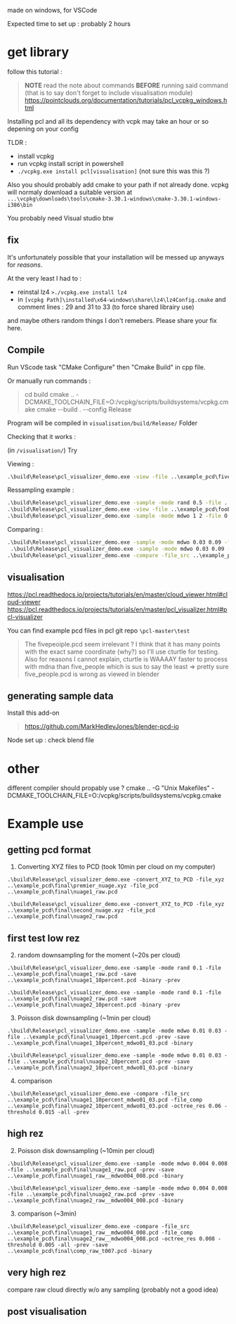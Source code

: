 made on windows, for VSCode

Expected time to set up : probably 2 hours

# get library

follow this tutorial :

> **NOTE** read the note about commands **BEFORE** running said command (that is to say don't forget to include visualisation module)
> https://pointclouds.org/documentation/tutorials/pcl_vcpkg_windows.html

Installing pcl and all its dependency with vcpk may take an hour or so depening on your config

TLDR :
- install vcpkg
- run vcpkg install script in powershell
- `./vcpkg.exe install pcl[visualisation]` (not sure this was this ?)

Also you should probably add cmake to your path if not already done.
vcpkg will normaly download a suitable version at `...\vcpkg\downloads\tools\cmake-3.30.1-windows\cmake-3.30.1-windows-i386\bin`

You probably need Visual studio btw

## fix

It's unfortunately possible that your installation will be messed up anyways for *reasons*.

At the very least I had to :
- reinstal lz4 `>./vcpkg.exe install lz4`
- in `[vcpkg Path]\installed\x64-windows\share\lz4\lz4Config.cmake` and comment lines : 29 and 31 to 33 (to force shared librairy use)

and maybe others random things I don't remebers. Please share your fix here.


## Compile

Run VScode task "CMake Configure" then "Cmake Build" in cpp file.

Or manually run commands :

>cd build
>cmake .. -DCMAKE_TOOLCHAIN_FILE=O:/vcpkg/scripts/buildsystems/vcpkg.cmake
>cmake --build . --config Release


Program will be compiled in `visualisation/build/Release/` Folder

Checking that it works :

(in `/visualisation/`) Try 

Viewing :
```cmd
.\build\Release\pcl_visualizer_demo.exe -view -file ..\example_pcd\five_people.pcd
```

Ressampling example :
```cmd
.\build\Release\pcl_visualizer_demo.exe -sample -mode rand 0.5 -file ..\example_pcd\foo1.pcd -o ..\example_pcd\fooBin.pcd -prev
.\build\Release\pcl_visualizer_demo.exe -view -file ..\example_pcd\fooBin.pcd
.\build\Release\pcl_visualizer_demo.exe -sample -mode mdwo 1 2 -file O:\pfe\example_pcd\kokurav2.pcd -save ..\example_pcd\sampled_kokurav2.pcd -prev -binary
```

Comparing :
```cmd
.\build\Release\pcl_visualizer_demo.exe -sample -mode mdwo 0.03 0.09 -file ..\example_pcd\foo1.pcd -save ..\example_pcd\samp1.pcd -prev -binary
 .\build\Release\pcl_visualizer_demo.exe -sample -mode mdwo 0.03 0.09 -file ..\example_pcd\foo2.pcd -save ..\example_pcd\samp2.pcd -prev -binary
.\build\Release\pcl_visualizer_demo.exe -compare -file_src ..\example_pcd\samp1.pcd -file_comp ..\example_pcd\samp2.pcd -save ..\example_pcd\comp.pcd -binary -prev -octree_res 0.09 -threshold 0.04 -all
```



## visualisation

https://pcl.readthedocs.io/projects/tutorials/en/master/cloud_viewer.html#cloud-viewer
https://pcl.readthedocs.io/projects/tutorials/en/master/pcl_visualizer.html#pcl-visualizer

You can find example pcd files in pcl git repo `\pcl-master\test`

> The fivepeoiple.pcd seem irrelevant ? I think that it has many points with the exact same coordinate (why?) so I'll use cturtle for testing. Also for reasons I cannot explain, cturtle is WAAAAY faster to process with mdna than five_people which is sus to say the least => pretty sure five_people.pcd is wrong as viewed in blender

## generating sample data

Install this add-on
> https://github.com/MarkHedleyJones/blender-pcd-io

Node set up : check blend file

# other


different compiler should propably use ?
cmake .. -G "Unix Makefiles" -DCMAKE_TOOLCHAIN_FILE=O:/vcpkg/scripts/buildsystems/vcpkg.cmake


# Example use

## getting pcd format

1. Converting XYZ files to PCD (took 10min per cloud on my computer)
```
.\build\Release\pcl_visualizer_demo.exe -convert_XYZ_to_PCD -file_xyz ..\example_pcd\final\premier_nuage.xyz -file_pcd ..\example_pcd\final\nuage1_raw.pcd
```
```
.\build\Release\pcl_visualizer_demo.exe -convert_XYZ_to_PCD -file_xyz ..\example_pcd\final\second_nuage.xyz -file_pcd ..\example_pcd\final\nuage2_raw.pcd
```

## first test low rez

2. random downsampling for the moment (~20s per cloud)
```
.\build\Release\pcl_visualizer_demo.exe -sample -mode rand 0.1 -file ..\example_pcd\final\nuage1_raw.pcd -save ..\example_pcd\final\nuage1_10percent.pcd -binary -prev
```
```
.\build\Release\pcl_visualizer_demo.exe -sample -mode rand 0.1 -file ..\example_pcd\final\nuage2_raw.pcd -save ..\example_pcd\final\nuage2_10percent.pcd -binary -prev
```

3. Poisson disk downsampling (~1min per cloud)
```
.\build\Release\pcl_visualizer_demo.exe -sample -mode mdwo 0.01 0.03 -file ..\example_pcd\final\nuage1_10percent.pcd -prev -save ..\example_pcd\final\nuage1_10percent_mdwo01_03.pcd -binary
```
```
.\build\Release\pcl_visualizer_demo.exe -sample -mode mdwo 0.01 0.03 -file ..\example_pcd\final\nuage2_10percent.pcd -prev -save ..\example_pcd\final\nuage2_10percent_mdwo01_03.pcd -binary
```

4. comparison
```
.\build\Release\pcl_visualizer_demo.exe -compare -file_src ..\example_pcd\final\nuage1_10percent_mdwo01_03.pcd -file_comp ..\example_pcd\final\nuage2_10percent_mdwo01_03.pcd -octree_res 0.06 -threshold 0.015 -all -prev
```

## high rez


2. Poisson disk downsampling (~10min per cloud)
```
.\build\Release\pcl_visualizer_demo.exe -sample -mode mdwo 0.004 0.008 -file ..\example_pcd\final\nuage1_raw.pcd -prev -save ..\example_pcd\final\nuage1_raw__mdwo004_008.pcd -binary
```
```
.\build\Release\pcl_visualizer_demo.exe -sample -mode mdwo 0.004 0.008 -file ..\example_pcd\final\nuage2_raw.pcd -prev -save ..\example_pcd\final\nuage2_raw__mdwo004_008.pcd -binary
```

3. comparison (~3min)

```
.\build\Release\pcl_visualizer_demo.exe -compare -file_src ..\example_pcd\final\nuage1_raw__mdwo004_008.pcd -file_comp ..\example_pcd\final\nuage2_raw__mdwo004_008.pcd -octree_res 0.008 -threshold 0.005 -all -prev -save ..\example_pcd\final\comp_raw_t007.pcd -binary
```

## very high rez

compare raw cloud directly w/o any sampling (probably not a good idea)


## post visualisation



